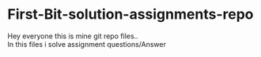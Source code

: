 # First-Bit-solution-assignments-repo
Hey everyone this is mine git repo files..<br>
In this files i solve assignment questions/Answer
